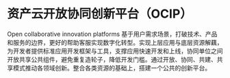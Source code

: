 # 资产云开放协同创新平台（OCIP）
Open collaborative innovation platforms
基于用户需求场景，打破技术、产品和服务的边界，更好的帮助客服实现数字化转型。实现上层应用与底层资源解藕，为开发者提供标准应用开发框架与工具，支撑应用快速开发和上线，协同单位之间开放共享公共组件，避免重复造轮子，降低开发门槛。通过开放、协同、共建、共享模式推动各领域创新。整合各类资源的基础上，搭建一个公共的创新平台。
